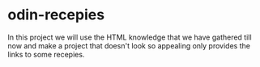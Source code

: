 # odin-recepies
In this project we will use the HTML knowledge that we have gathered till now and make a project that doesn't look so appealing only provides the links to some recepies.
